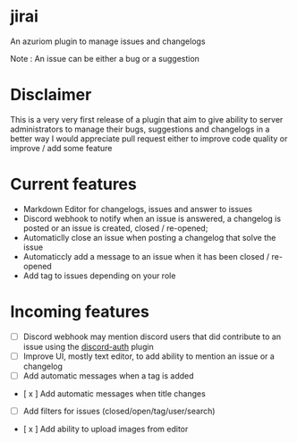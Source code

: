 # jirai
An azuriom plugin to manage issues and changelogs

Note : An issue can be either a bug or a suggestion

# Disclaimer
This is a very very first release of a plugin that aim to give ability 
to server administrators to manage their bugs, suggestions and changelogs in a better way
I would appreciate pull request either to improve code quality or improve / add some feature

# Current features
* Markdown Editor for changelogs, issues and answer to issues
* Discord webhook to notify when an issue is answered, a changelog is posted or an issue is created, closed / re-opened;
* Automaticlly close an issue when posting a changelog that solve the issue
* Automaticcly add a message to an issue when it has been closed / re-opened
* Add tag to issues depending on your role 

# Incoming features
* [ ] Discord webhook may mention discord users that did contribute to an issue using the [discord-auth](https://market.azuriom.com/resources/62?locale=en) plugin
* [ ] Improve UI, mostly text editor, to add ability to mention an issue or a changelog 
* [ ] Add automatic messages when a tag is added 
* [ x ] Add automatic messages when title changes
* [ ] Add filters for issues (closed/open/tag/user/search)
* [ x ] Add ability to upload images from editor

